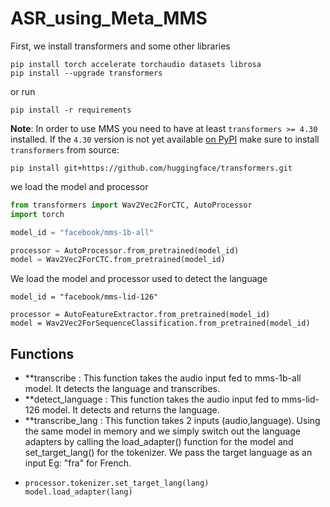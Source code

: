 # ASR_using_Meta_MMS

First, we install transformers and some other libraries
```
pip install torch accelerate torchaudio datasets librosa
pip install --upgrade transformers
````
or run 
```
pip install -r requirements
```


**Note**: In order to use MMS you need to have at least `transformers >= 4.30` installed. If the `4.30` version
is not yet available [on PyPI](https://pypi.org/project/transformers/) make sure to install `transformers` from 
source:
```
pip install git+https://github.com/huggingface/transformers.git
```


we load the model and processor

```py
from transformers import Wav2Vec2ForCTC, AutoProcessor
import torch

model_id = "facebook/mms-1b-all"

processor = AutoProcessor.from_pretrained(model_id)
model = Wav2Vec2ForCTC.from_pretrained(model_id)
```

We load the model and processor used to detect the language

```
model_id = "facebook/mms-lid-126"

processor = AutoFeatureExtractor.from_pretrained(model_id)
model = Wav2Vec2ForSequenceClassification.from_pretrained(model_id)

```

## Functions
- **transcribe : This function takes the audio input fed to mms-1b-all model. It detects the language and transcribes.
- **detect_language : This function takes the audio input fed to mms-lid-126 model. It detects and returns the language.
- **transcribe_lang : This function takes 2 inputs (audio,language). Using the same model in memory and we simply switch out the language adapters by calling the load_adapter() function for the model and set_target_lang() for the tokenizer. We pass the target language as an input Eg: "fra" for French.
- ```
  processor.tokenizer.set_target_lang(lang)
  model.load_adapter(lang)
  ```
